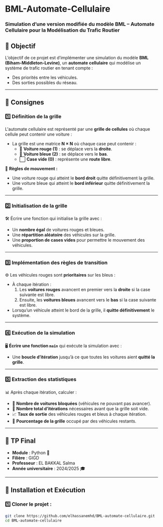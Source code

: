 # BML-Automate-Cellulaire

### Simulation d’une version modifiée du modèle BML – Automate Cellulaire pour la Modélisation du Trafic Routier

## 🎯 Objectif
L’objectif de ce projet est d’implémenter une simulation du modèle **BML (Biham-Middleton-Levine)**, un **automate cellulaire** qui modélise un système de trafic routier en tenant compte :
- Des priorités entre les véhicules.
- Des sorties possibles du réseau.

---

## 📌 Consignes

### 1️⃣ Définition de la grille
L'automate cellulaire est représenté par une **grille de cellules** où chaque cellule peut contenir une voiture :

- La grille est une matrice **N × N** où chaque case peut contenir :  
  - 🚗 **Voiture rouge (1)** : se déplace vers la **droite**.
  - 🚙 **Voiture bleue (2)** : se déplace vers le **bas**.
  - ⬜ **Case vide (0)** : représente une **route libre**.

🔹 **Règles de mouvement :**  
- Une voiture rouge qui atteint le **bord droit** quitte définitivement la grille.  
- Une voiture bleue qui atteint le **bord inférieur** quitte définitivement la grille.  

---

### 2️⃣ Initialisation de la grille
🛠️ Écrire une fonction qui initialise la grille avec :  
- Un **nombre égal** de voitures rouges et bleues.  
- Une **répartition aléatoire** des véhicules sur la grille.  
- Une **proportion de cases vides** pour permettre le mouvement des véhicules.  

---

### 3️⃣ Implémentation des règles de transition
⚙️ Les véhicules rouges sont **prioritaires** sur les bleus :  
- À chaque itération :  
  1. Les **voitures rouges** avancent en premier vers la **droite** si la case suivante est libre.  
  2. Ensuite, les **voitures bleues** avancent vers le **bas** si la case suivante est libre.  
- Lorsqu’un véhicule atteint le bord de la grille, il **quitte définitivement** le système.  

---

### 4️⃣ Exécution de la simulation
🖥️ **Écrire une fonction `main`** qui exécute la simulation avec :  
- Une **boucle d’itération** jusqu’à ce que toutes les voitures aient **quitté la grille**.  

---

### 5️⃣ Extraction des statistiques
📊 Après chaque itération, calculer :  
- 🚧 **Nombre de voitures bloquées** (véhicules ne pouvant pas avancer).  
- 🔄 **Nombre total d’itérations** nécessaires avant que la grille soit vide.  
- 📈 **Taux de sortie** des véhicules rouges et bleus à chaque itération.  
- 🚗 **Pourcentage de la grille** occupé par des véhicules restants.  

---

## 📌 TP Final
- **Module** : Python 🐍  
- **Filière** : GIGD  
- **Professeur** : EL BAKKAL Salma  
- **Année universitaire** : 2024/2025 🎓  

---

## 🚀 Installation et Exécution
### 1️⃣ Cloner le projet :
```bash
git clone https://github.com/elhassanemhd/BML-automate-cellulaire.git
cd BML-automate-cellulaire
